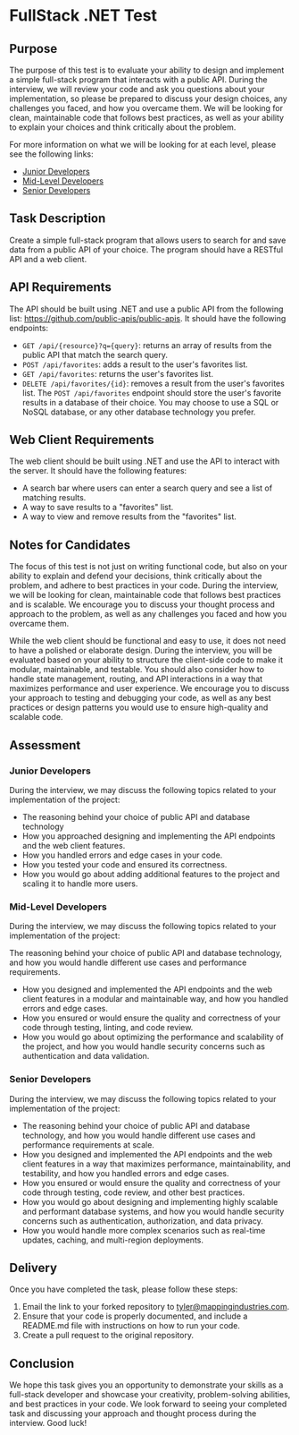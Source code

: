 # FullStack .NET Test

## Purpose
The purpose of this test is to evaluate your ability to design and implement a simple full-stack program that interacts with a public API. During the interview, we will review your code and ask you questions about your implementation, so please be prepared to discuss your design choices, any challenges you faced, and how you overcame them. We will be looking for clean, maintainable code that follows best practices, as well as your ability to explain your choices and think critically about the problem.

For more information on what we will be looking for at each level, please see the following links:
- [Junior Developers](#junior-developers)
- [Mid-Level Developers](#mid-level-developers)
- [Senior Developers](#senior-developers)

## Task Description
Create a simple full-stack program that allows users to search for and save data from a public API of your choice. The program should have a RESTful API and a web client.

## API Requirements
The API should be built using .NET and use a public API from the following list: https://github.com/public-apis/public-apis. It should have the following endpoints:

- `GET /api/{resource}?q={query}`: returns an array of results from the public API that match the search query.
- `POST /api/favorites`: adds a result to the user's favorites list.
- `GET /api/favorites`: returns the user's favorites list.
- `DELETE /api/favorites/{id}`: removes a result from the user's favorites list.
The `POST /api/favorites` endpoint should store the user's favorite results in a database of their choice. You may choose to use a SQL or NoSQL database, or any other database technology you prefer.

## Web Client Requirements
The web client should be built using .NET and use the API to interact with the server. It should have the following features:

- A search bar where users can enter a search query and see a list of matching results.
- A way to save results to a "favorites" list.
- A way to view and remove results from the "favorites" list.


## Notes for Candidates
The focus of this test is not just on writing functional code, but also on your ability to explain and defend your decisions, think critically about the problem, and adhere to best practices in your code. During the interview, we will be looking for clean, maintainable code that follows best practices and is scalable. We encourage you to discuss your thought process and approach to the problem, as well as any challenges you faced and how you overcame them.

While the web client should be functional and easy to use, it does not need to have a polished or elaborate design. During the interview, you will be evaluated based on your ability to structure the client-side code to make it modular, maintainable, and testable. You should also consider how to handle state management, routing, and API interactions in a way that maximizes performance and user experience. We encourage you to discuss your approach to testing and debugging your code, as well as any best practices or design patterns you would use to ensure high-quality and scalable code.

## Assessment

### Junior Developers

During the interview, we may discuss the following topics related to your implementation of the project:

- The reasoning behind your choice of public API and database technology
- How you approached designing and implementing the API endpoints and the web client features.
- How you handled errors and edge cases in your code.
- How you tested your code and ensured its correctness.
- How you would go about adding additional features to the project and scaling it to handle more users.

### Mid-Level Developers
During the interview, we may discuss the following topics related to your implementation of the project:

The reasoning behind your choice of public API and database technology, and how you would handle different use cases and performance requirements.
- How you designed and implemented the API endpoints and the web client features in a modular and maintainable way, and how you handled errors and edge cases.
- How you ensured or would ensure the quality and correctness of your code through testing, linting, and code review.
- How you would go about optimizing the performance and scalability of the project, and how you would handle security concerns such as authentication and data validation.

### Senior Developers
During the interview, we may discuss the following topics related to your implementation of the project:

- The reasoning behind your choice of public API and database technology, and how you would handle different use cases and performance requirements at scale.
- How you designed and implemented the API endpoints and the web client features in a way that maximizes performance, maintainability, and testability, and how you handled errors and edge cases.
- How you ensured or would ensure the quality and correctness of your code through testing, code review, and other best practices.
- How you would go about designing and implementing highly scalable and performant database systems, and how you would handle security concerns such as authentication, authorization, and data privacy.
- How you would handle more complex scenarios such as real-time updates, caching, and multi-region deployments.

## Delivery

Once you have completed the task, please follow these steps:

1. Email the link to your forked repository to tyler@mappingindustries.com.
2. Ensure that your code is properly documented, and include a README.md file with instructions on how to run your code.
3. Create a pull request to the original repository.

## Conclusion
We hope this task gives you an opportunity to demonstrate your skills as a full-stack developer and showcase your creativity, problem-solving abilities, and best practices in your code. We look forward to seeing your completed task and discussing your approach and thought process during the interview. Good luck!
